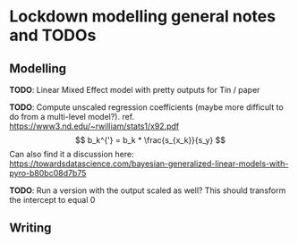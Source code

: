 # Lockdown modelling general notes and TODOs

## Modelling

**TODO**: Linear Mixed Effect model with pretty outputs for Tin / paper


**TODO**: Compute unscaled regression coefficients (maybe more difficult to do from a multi-level model?). ref. https://www3.nd.edu/~rwilliam/stats1/x92.pdf
$$ b_k^{'} = b_k * \frac{s_{x_k}}{s_y}
$$
Can also find it a discussion here: <https://towardsdatascience.com/bayesian-generalized-linear-models-with-pyro-b80bc08d7b75>

**TODO**: Run a version with the output scaled as well? This should transform the intercept to equal 0

## Writing
